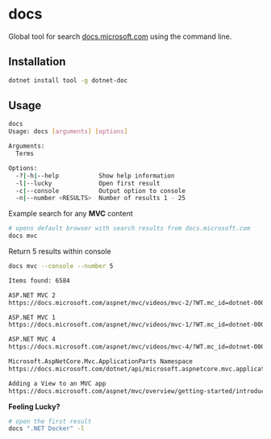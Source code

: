 # docs

Global tool for search [docs.microsoft.com](https://docs.microsoft.com/?WT.mc_id=dotnet-0000-shboyer) using the command line.

## Installation

```bash
dotnet install tool -g dotnet-doc
```

## Usage

```bash
docs
Usage: docs [arguments] [options]

Arguments:
  Terms

Options:
  -?|-h|--help           Show help information
  -l|--lucky             Open first result
  -c|--console           Output option to console
  -n|--number <RESULTS>  Number of results 1 - 25
```

Example search for any **MVC** content

```bash
# opens default browser with search results from docs.microsoft.com
docs mvc
```

Return 5 results within console

```bash
docs mvc --console --number 5

Items found: 6584

ASP.NET MVC 2
https://docs.microsoft.com/aspnet/mvc/videos/mvc-2/?WT.mc_id=dotnet-0000-shboyer

ASP.NET MVC 1
https://docs.microsoft.com/aspnet/mvc/videos/mvc-1/?WT.mc_id=dotnet-0000-shboyer

ASP.NET MVC 4
https://docs.microsoft.com/aspnet/mvc/videos/mvc-4/?WT.mc_id=dotnet-0000-shboyer

Microsoft.AspNetCore.Mvc.ApplicationParts Namespace
https://docs.microsoft.com/dotnet/api/microsoft.aspnetcore.mvc.applicationparts?WT.mc_id=dotnet-0000-shboyer

Adding a View to an MVC app
https://docs.microsoft.com/aspnet/mvc/overview/getting-started/introduction/adding-a-view?WT.mc_id=dotnet-0000-shboyer
```

**Feeling Lucky?**

```bash
# open the first result
docs ".NET Docker" -l
```